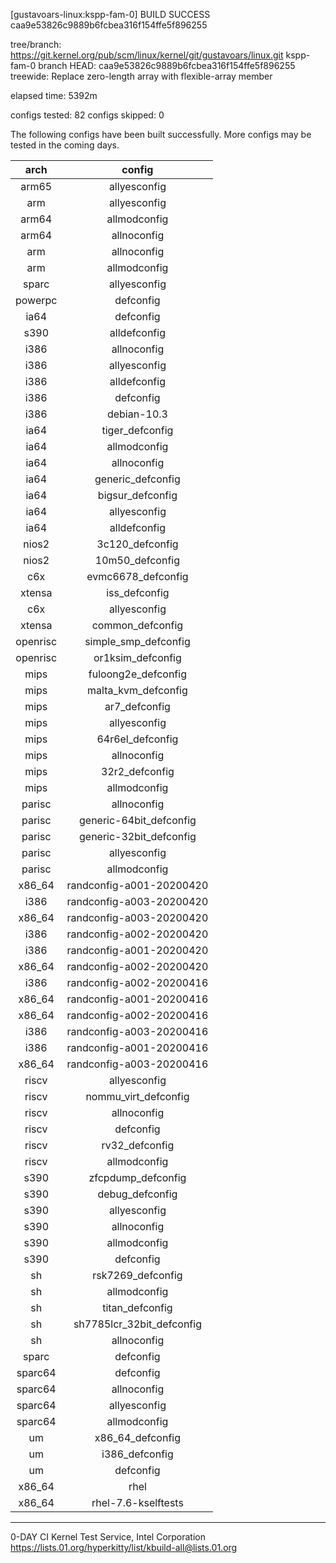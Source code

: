 [gustavoars-linux:kspp-fam-0] BUILD SUCCESS caa9e53826c9889b6fcbea316f154ffe5f896255



tree/branch: https://git.kernel.org/pub/scm/linux/kernel/git/gustavoars/linux.git  kspp-fam-0
branch HEAD: caa9e53826c9889b6fcbea316f154ffe5f896255  treewide: Replace zero-length array with flexible-array member

elapsed time: 5392m

configs tested: 82
configs skipped: 0

The following configs have been built successfully.
More configs may be tested in the coming days.

| arch | config |
| :----------------: | :------------------: |
| arm65 | allyesconfig |
| arm | allyesconfig |
| arm64 | allmodconfig |
| arm64 | allnoconfig |
| arm | allnoconfig |
| arm | allmodconfig |
| sparc | allyesconfig |
| powerpc | defconfig |
| ia64 | defconfig |
| s390 | alldefconfig |
| i386 | allnoconfig |
| i386 | allyesconfig |
| i386 | alldefconfig |
| i386 | defconfig |
| i386 | debian-10.3 |
| ia64 | tiger_defconfig |
| ia64 | allmodconfig |
| ia64 | allnoconfig |
| ia64 | generic_defconfig |
| ia64 | bigsur_defconfig |
| ia64 | allyesconfig |
| ia64 | alldefconfig |
| nios2 | 3c120_defconfig |
| nios2 | 10m50_defconfig |
| c6x | evmc6678_defconfig |
| xtensa | iss_defconfig |
| c6x | allyesconfig |
| xtensa | common_defconfig |
| openrisc | simple_smp_defconfig |
| openrisc | or1ksim_defconfig |
| mips | fuloong2e_defconfig |
| mips | malta_kvm_defconfig |
| mips | ar7_defconfig |
| mips | allyesconfig |
| mips | 64r6el_defconfig |
| mips | allnoconfig |
| mips | 32r2_defconfig |
| mips | allmodconfig |
| parisc | allnoconfig |
| parisc | generic-64bit_defconfig |
| parisc | generic-32bit_defconfig |
| parisc | allyesconfig |
| parisc | allmodconfig |
| x86_64 | randconfig-a001-20200420 |
| i386 | randconfig-a003-20200420 |
| x86_64 | randconfig-a003-20200420 |
| i386 | randconfig-a002-20200420 |
| i386 | randconfig-a001-20200420 |
| x86_64 | randconfig-a002-20200420 |
| i386 | randconfig-a002-20200416 |
| x86_64 | randconfig-a001-20200416 |
| x86_64 | randconfig-a002-20200416 |
| i386 | randconfig-a003-20200416 |
| i386 | randconfig-a001-20200416 |
| x86_64 | randconfig-a003-20200416 |
| riscv | allyesconfig |
| riscv | nommu_virt_defconfig |
| riscv | allnoconfig |
| riscv | defconfig |
| riscv | rv32_defconfig |
| riscv | allmodconfig |
| s390 | zfcpdump_defconfig |
| s390 | debug_defconfig |
| s390 | allyesconfig |
| s390 | allnoconfig |
| s390 | allmodconfig |
| s390 | defconfig |
| sh | rsk7269_defconfig |
| sh | allmodconfig |
| sh | titan_defconfig |
| sh | sh7785lcr_32bit_defconfig |
| sh | allnoconfig |
| sparc | defconfig |
| sparc64 | defconfig |
| sparc64 | allnoconfig |
| sparc64 | allyesconfig |
| sparc64 | allmodconfig |
| um | x86_64_defconfig |
| um | i386_defconfig |
| um | defconfig |
| x86_64 | rhel |
| x86_64 | rhel-7.6-kselftests |


---
0-DAY CI Kernel Test Service, Intel Corporation
https://lists.01.org/hyperkitty/list/kbuild-all@lists.01.org

